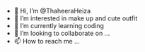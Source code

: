 - 👋 Hi, I’m @ThaheeraHeiza
- 👀 I’m interested in make up and cute outfit
- 🌱 I’m currently learning coding
- 💞️ I’m looking to collaborate on ...
- 📫 How to reach me ...

<!---
ThaheeraHeiza/ThaheeraHeiza is a ✨ special ✨ repository because its `README.md` (this file) appears on your GitHub profile.
You can click the Preview link to take a look at your changes.
--->
